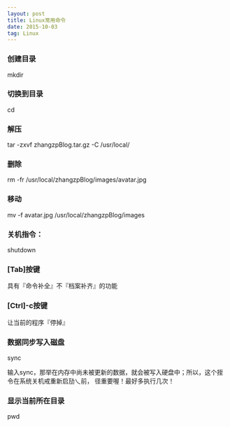 ```yaml
---
layout: post
title: Linux常用命令
date: 2015-10-03 
tag: Linux
---
```


### 创建目录
 mkdir
### 切换到目录
cd
### 解压
tar -zxvf zhangzpBlog.tar.gz -C /usr/local/
### 删除
rm -fr /usr/local/zhangzpBlog/images/avatar.jpg
### 移动
mv -f avatar.jpg /usr/local/zhangzpBlog/images
### 关机指令：
shutdown
### [Tab]按键
具有『命令补全』不『档案补齐』的功能


### [Ctrl]-c按键
让当前的程序『停掉』

### 数据同步写入磁盘
sync

输入sync，那举在内存中尚未被更新的数据，就会被写入硬盘中；所以，这个挃令在系统关机戒重新启劢乀前， 径重要喔！最好多执行几次！

### 显示当前所在目录
pwd
